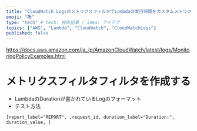 ```yaml
---
title: "CloudWatch LogsのメトリクスフィルタでLambdaの実行時間をカスタムメトリクスに飛ばす"
emoji: "📚"
type: "tech" # tech: 技術記事 / idea: アイデア
topics: ["AWS", "Lambda", "CloudWatch", "CloudWatchLogs"]
published: false
---
```


https://docs.aws.amazon.com/ja_jp/AmazonCloudWatch/latest/logs/MonitoringPolicyExamples.html

# メトリクスフィルタフィルタを作成する

- LambdaのDurationが書かれているLogのフォーマット
- テスト方法


```
[report_label="REPORT", ,request_id, duration_label="Duration:", duration_value, ]
```
